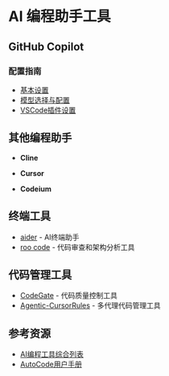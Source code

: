 # AI 编程助手工具

## GitHub Copilot

### 配置指南
- [基本设置](https://github.com/settings/copilot)
- [模型选择与配置](https://docs.github.com/en/copilot/using-github-copilot/ai-models)
- [VSCode插件设置](https://code.visualstudio.com/docs/copilot/setup)

## 其他编程助手
- **Cline**

  
- **Cursor**
  

- **Codeium**


## 终端工具
- [aider](https://github.com/paul-gauthier/aider) - AI终端助手
- [roo code](https://roo.ai/code) - 代码审查和架构分析工具

## 代码管理工具
- [CodeGate](https://github.com/stacklok/codegate) - 代码质量控制工具
- [Agentic-CursorRules](https://github.com/s-smits/agentic-cursorrules) - 多代理代码管理工具



## 参考资源
- [AI编程工具综合列表](https://www.bitdoze.com/ai-coading-tools/)
- [AutoCode用户手册](https://blog.autocode.work/2024/09/21/autocode-user-manual/)
